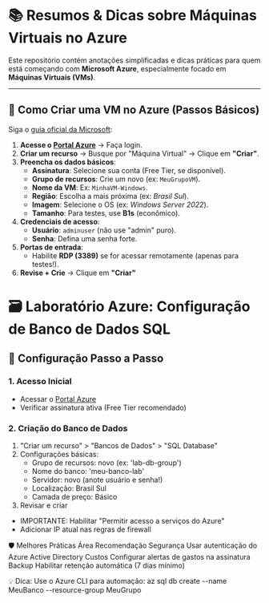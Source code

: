 # 📚 Resumos & Dicas sobre Máquinas Virtuais no Azure  

Este repositório contém anotações simplificadas e dicas práticas para quem está começando com **Microsoft Azure**, especialmente focado em **Máquinas Virtuais (VMs)**.  

---

## 🚀 **Como Criar uma VM no Azure (Passos Básicos)**  
Siga o [guia oficial da Microsoft](https://docs.microsoft.com/pt-br/azure/virtual-machines/windows/quick-create-portal):  

1. **Acesse o [Portal Azure](https://portal.azure.com)** → Faça login.  
2. **Criar um recurso** → Busque por "Máquina Virtual" → Clique em **"Criar"**.  
3. **Preencha os dados básicos**:  
   - **Assinatura**: Selecione sua conta (Free Tier, se disponível).  
   - **Grupo de recursos**: Crie um novo (ex: `MeuGrupoVM`).  
   - **Nome da VM**: Ex: `MinhaVM-Windows`.  
   - **Região**: Escolha a mais próxima (ex: *Brasil Sul*).  
   - **Imagem**: Selecione o OS (ex: *Windows Server 2022*).  
   - **Tamanho**: Para testes, use **B1s** (econômico).  
4. **Credenciais de acesso**:  
   - **Usuário**: `adminuser` (não use "admin" puro).  
   - **Senha**: Defina uma senha forte.  
5. **Portas de entrada**:  
   - Habilite **RDP (3389)** se for acessar remotamente (apenas para testes!).  
6. **Revise + Crie** → Clique em **"Criar"**


# 🗃️ Laboratório Azure: Configuração de Banco de Dados SQL

## 🔧 Configuração Passo a Passo

### 1. Acesso Inicial
- Acessar o [Portal Azure](https://portal.azure.com)
- Verificar assinatura ativa (Free Tier recomendado)

### 2. Criação do Banco de Dados
1. "Criar um recurso" > "Bancos de Dados" > "SQL Database"
2. Configurações básicas:
   - Grupo de recursos: novo (ex: 'lab-db-group')
   - Nome do banco: 'meu-banco-lab'
   - Servidor: novo (anote usuário e senha!)
   - Localização: Brasil Sul
   - Camada de preço: Básico
3. Revisar e criar

+ IMPORTANTE: Habilitar "Permitir acesso a serviços do Azure"
+ Adicionar IP atual nas regras de firewall

🛡️ Melhores Práticas
Área	Recomendação
Segurança	Usar autenticação do Azure Active Directory
Custos	Configurar alertas de gastos na assinatura
Backup	Habilitar retenção automática (7 dias mínimo)


💡 Dica: Use o Azure CLI para automação:
az sql db create --name MeuBanco --resource-group MeuGrupo  
